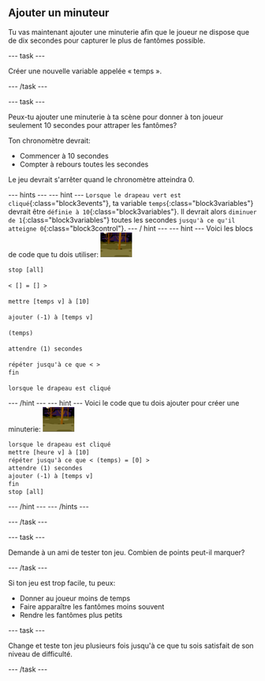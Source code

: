 ## Ajouter un minuteur

Tu vas maintenant ajouter une minuterie afin que le joueur ne dispose que de dix secondes pour capturer le plus de fantômes possible.

\--- task \---

Créer une nouvelle variable appelée « temps ».

\--- /task \---

\--- task \---

Peux-tu ajouter une minuterie à ta scène pour donner à ton joueur seulement 10 secondes pour attraper les fantômes?

Ton chronomètre devrait:

+ Commencer à 10 secondes
+ Compter à rebours toutes les secondes

Le jeu devrait s'arrêter quand le chronomètre atteindra 0.

\--- hints \--- \--- hint \--- `Lorsque le drapeau vert est cliqué`{:class="block3events"}, ta variable `temps`{:class="block3variables"} devrait être `définie à 10`{:class="block3variables"}. Il devrait alors `diminuer de 1`{:class="block3variables"} toutes les secondes `jusqu'à ce qu'il atteigne 0`{:class="block3control"}. \--- / hint \--- \--- hint \--- Voici les blocs de code que tu dois utiliser: ![sprite-fantôme](images/ghost-backdrop.png)

```blocks3
stop [all]

< [] = [] >

mettre [temps v] à [10]

ajouter (-1) à [temps v]

(temps)

attendre (1) secondes

répéter jusqu'à ce que < >
fin

lorsque le drapeau est cliqué

```

\--- /hint \--- \--- hint \--- Voici le code que tu dois ajouter pour créer une minuterie: ![icône de l'arrière-plan](images/ghost-backdrop.png)

```blocks3
lorsque le drapeau est cliqué
mettre [heure v] à [10]
répéter jusqu'à ce que < (temps) = [0] >
attendre (1) secondes
ajouter (-1) à [temps v]
fin
stop [all]
```

\--- /hint \--- \--- /hints \---

\--- /task \---

\--- task \---

Demande à un ami de tester ton jeu. Combien de points peut-il marquer?

\--- /task \---

Si ton jeu est trop facile, tu peux:

+ Donner au joueur moins de temps
+ Faire apparaître les fantômes moins souvent
+ Rendre les fantômes plus petits

\--- task \---

Change et teste ton jeu plusieurs fois jusqu'à ce que tu sois satisfait de son niveau de difficulté.

\--- /task \---